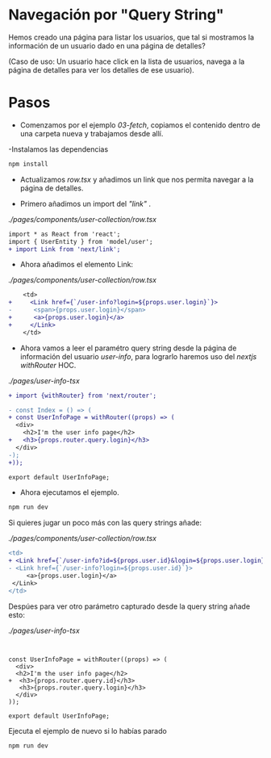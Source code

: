 # Navegación por "Query String"

Hemos creado una página para listar los usuarios, que tal si mostramos la información de un usuario dado en una página de detalles? 

(Caso de uso: Un usuario hace click en la lista de usuarios, navega a la página de detalles para  ver los detalles de ese usuario).

# Pasos

- Comenzamos por el ejemplo _03-fetch_, copiamos el contenido dentro de una carpeta nueva y trabajamos desde allí.

-Instalamos las dependencias

```bash
npm install
```

- Actualizamos _row.tsx_ y añadimos un link que nos permita navegar a la página de detalles.

- Primero añadimos un import del _"link"_ .

_./pages/components/user-collection/row.tsx_

```diff
import * as React from 'react';
import { UserEntity } from 'model/user';
+ import Link from 'next/link';
```

- Ahora añadimos el elemento Link:

_./pages/components/user-collection/row.tsx_

```diff
    <td>
+     <Link href={`/user-info?login=${props.user.login}`}>
-      <span>{props.user.login}</span>
+      <a>{props.user.login}</a>
+     </Link>        
    </td>
```

- Ahora vamos a leer el paramétro query string  desde la página de información del usuario  _user-info_, para lograrlo haremos uso del  _nextjs_ _withRouter_ HOC.

_./pages/user-info-tsx_

```diff
+ import {withRouter} from 'next/router';

- const Index = () => (
+ const UserInfoPage = withRouter((props) => (
  <div>
    <h2>I'm the user info page</h2>    
+   <h3>{props.router.query.login}</h3>    
  </div>
-);
+));

export default UserInfoPage;
``` 

- Ahora ejecutamos el ejemplo.

```bash
npm run dev
```
Si quieres jugar un poco más con las query strings añade: 

_./pages/components/user-collection/row.tsx_
```diff
<td>
+ <Link href={`/user-info?id=${props.user.id}&login=${props.user.login}`}>
- <Link href={`/user-info?login=${props.user.id}`}>     
     <a>{props.user.login}</a>
 </Link>        
</td>
````
Despúes para ver otro parámetro capturado desde la query string añade esto:  

_./pages/user-info-tsx_

```dif  import {withRouter} from 'next/router';


const UserInfoPage = withRouter((props) => (
  <div>
  <h2>I'm the user info page</h2>    
+  <h3>{props.router.query.id}</h3>
   <h3>{props.router.query.login}</h3>      
  </div>
));

export default UserInfoPage;
```

Ejecuta el ejemplo de nuevo si lo habías parado 

```bash
npm run dev
```